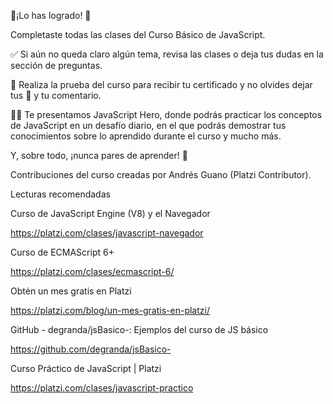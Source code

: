 🎉¡Lo has logrado! 🙌

Completaste todas las clases del Curso Básico de JavaScript.

✅ Si aún no queda claro algún tema, revisa las clases o deja tus dudas en la sección de preguntas.

🧾 Realiza la prueba del curso para recibir tu certificado y no olvides dejar tus 🌟 y tu comentario.

👨‍💻 Te presentamos JavaScript Hero, donde podrás practicar los conceptos de JavaScript en un desafío diario, en el que podrás demostrar tus conocimientos sobre lo aprendido durante el curso y mucho más.

Y, sobre todo, ¡nunca pares de aprender! 💚

Contribuciones del curso creadas por Andrés Guano (Platzi Contributor).

Lecturas recomendadas

Curso de JavaScript Engine (V8) y el Navegador

https://platzi.com/clases/javascript-navegador


Curso de ECMAScript 6+

https://platzi.com/clases/ecmascript-6/


Obtén un mes gratis en Platzi

https://platzi.com/blog/un-mes-gratis-en-platzi/


GitHub - degranda/jsBasico-: Ejemplos del curso de JS básico

https://github.com/degranda/jsBasico-


Curso Práctico de JavaScript | Platzi

https://platzi.com/clases/javascript-practico